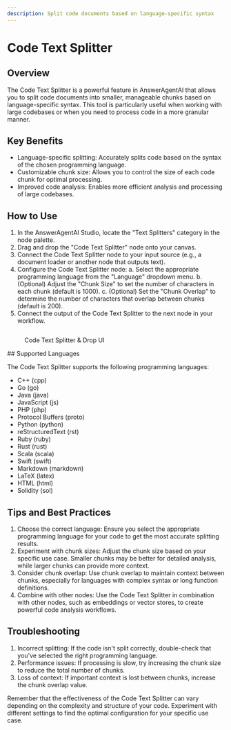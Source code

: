 ```yaml
---
description: Split code documents based on language-specific syntax
---
```


# Code Text Splitter

## Overview

The Code Text Splitter is a powerful feature in AnswerAgentAI that allows you to split code documents into smaller, manageable chunks based on language-specific syntax. This tool is particularly useful when working with large codebases or when you need to process code in a more granular manner.

## Key Benefits

-   Language-specific splitting: Accurately splits code based on the syntax of the chosen programming language.
-   Customizable chunk size: Allows you to control the size of each code chunk for optimal processing.
-   Improved code analysis: Enables more efficient analysis and processing of large codebases.

## How to Use

1. In the AnswerAgentAI Studio, locate the "Text Splitters" category in the node palette.
2. Drag and drop the "Code Text Splitter" node onto your canvas.
3. Connect the Code Text Splitter node to your input source (e.g., a document loader or another node that outputs text).
4. Configure the Code Text Splitter node:
   a. Select the appropriate programming language from the "Language" dropdown menu.
   b. (Optional) Adjust the "Chunk Size" to set the number of characters in each chunk (default is 1000).
   c. (Optional) Set the "Chunk Overlap" to determine the number of characters that overlap between chunks (default is 200).
5. Connect the output of the Code Text Splitter to the next node in your workflow.

<!-- TODO: Add a screenshot showing the Code Text Splitter node configuration panel -->
<figure><img src="/.gitbook/assets/screenshots/codetextsplitter.png" alt="" /><figcaption><p> Code Text Splitter &#x26; Drop UI</p></figcaption></figure>
## Supported Languages

The Code Text Splitter supports the following programming languages:

-   C++ (cpp)
-   Go (go)
-   Java (java)
-   JavaScript (js)
-   PHP (php)
-   Protocol Buffers (proto)
-   Python (python)
-   reStructuredText (rst)
-   Ruby (ruby)
-   Rust (rust)
-   Scala (scala)
-   Swift (swift)
-   Markdown (markdown)
-   LaTeX (latex)
-   HTML (html)
-   Solidity (sol)

## Tips and Best Practices

1. Choose the correct language: Ensure you select the appropriate programming language for your code to get the most accurate splitting results.
2. Experiment with chunk sizes: Adjust the chunk size based on your specific use case. Smaller chunks may be better for detailed analysis, while larger chunks can provide more context.
3. Consider chunk overlap: Use chunk overlap to maintain context between chunks, especially for languages with complex syntax or long function definitions.
4. Combine with other nodes: Use the Code Text Splitter in combination with other nodes, such as embeddings or vector stores, to create powerful code analysis workflows.

## Troubleshooting

1. Incorrect splitting: If the code isn't split correctly, double-check that you've selected the right programming language.
2. Performance issues: If processing is slow, try increasing the chunk size to reduce the total number of chunks.
3. Loss of context: If important context is lost between chunks, increase the chunk overlap value.

Remember that the effectiveness of the Code Text Splitter can vary depending on the complexity and structure of your code. Experiment with different settings to find the optimal configuration for your specific use case.
